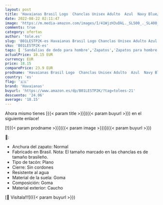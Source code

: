 ```yaml
---
layout: post
title: 'Havaianas Brasil Logo  Chanclas Unisex Adulto  Azul  Navy Blue/Citrus Yellow   41/42 EU'
date: 2022-08-22 02:11:47
image: 'https://m.media-amazon.com/images/I/41WjzH3vDkL._SL500_._SL400_.jpg'
comments: true
category: ofertas
author: 'tole.es'
slug: 'B01LESTP2K-es Havaianas Brasil Logo Chanclas Unisex Adulto Azul Navy...'
sku: 'B01LESTP2K-es'
tags: [ 'Sandalias de dedo para hombre','Zapatos','Zapatos para hombre','Zapatos y complementos','chanclas','havaianas','🇪🇸', ]
actualPrice: 18.15 EUR
currency: EUR
price: 18.15
comparePrice: 23.9 EUR
prodname: 'Havaianas Brasil Logo  Chanclas Unisex Adulto  Azul  Navy Blue/Citrus Yellow   41/42 EU'
country: 'es'
flag: '🇪🇸'
brand: 'Havaianas'
buyurl: 'https://www.amazon.es/dp/B01LESTP2K/?tag=tolees-21'
descuento: '24.06'
average: '18.15'
---
```


Ahora mismo tienes [{{< param title >}}]({{< param buyurl >}}) en el siguiente enlace!

[![{{< param prodname >}}]({{< param image >}})]({{< param buyurl >}})

🔎:

- Anchura del zapato: Normal
- Fabricado en Brasil. Nota: El tamaño marcado en las chanclas es de tamaño brasileño.
- Tipo de tacón: Plano
- Cierre: Sin cordones
- Resistente al agua
- Material de la suela: Goma
- Composición: Goma
- Material exterior: Caucho

[🛒 Visítala!!!]({{< param buyurl >}})
